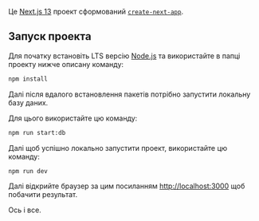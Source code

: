 Це [Next.js 13](https://nextjs.org/) проект сформований  [`create-next-app`](https://github.com/vercel/next.js/tree/canary/packages/create-next-app).

## Запуск проекта

Для початку встановіть LTS версію [Node.js](https://nodejs.org/uk) та використайте в папці проекту нижче описану команду:

```bash
npm install
```

Далі після вдалого встановлення пакетів потрібно запустити локальну базу даних.

Для цього використайте цю команду:

```bash
npm run start:db
```

Далі щоб успішно локально запустити проект, використайте цю команду:

```bash
npm run dev
```

Далі відкрийте браузер за цим посиланням [http://localhost:3000](http://localhost:3000) щоб побачити результат.

Ось і все.
